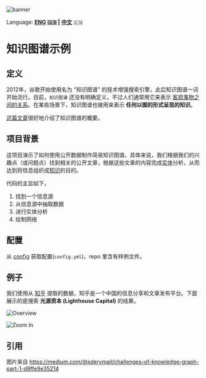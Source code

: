 ![banner](banner.png)

Language: **[ENG](README.md) 🇬🇧 | [中文](README_zh.md)** 🇨🇳

# 知识图谱示例

## 定义

2012年，谷歌开始使用名为 "知识图谱" 的技术增强搜索引擎，此后知识图谱一词开始流行。目前，`知识图谱` 还没有明确定义，不过人们通常用它来表示 [客观事物之间的关系](https://en.wikipedia.org/wiki/Ontology_(information_science))。在某些场景下，知识图谱也被用来表示 **任何以图的形式呈现的知识**。

[这篇文章](https://medium.com/@sderymail/challenges-of-knowledge-graph-part-1-d9ffe9e35214)很好地介绍了知识图谱的概要。

## 项目背景

这项目演示了如何使用公开数据制作简易知识图谱。具体来说，我们根据我们的兴趣点（或问题点）找到相关的公开文章，根据这些文章的内容完成[实体](https://en.wikipedia.org/wiki/Entity_class)分析，从而达到将信息组织成[知识](https://en.wikipedia.org/wiki/Knowledge)的目的。

代码的主旨如下，

1. 找到一个信息源
2. 从信息源中抽取数据
3. 进行实体分析
4. 绘制网络


## 配置


从 [config](https://cran.r-project.org/web/packages/config/index.html) 获取配置(`config.yml`)，repo 里含有样例文件。


## 例子

我们使用从 [知乎](https://www.zhihu.com/) 提取的数据，知乎是一个中国的信息分享和文章发布平台。下面展示的是搜索 **光源资本 (Lighthouse Capital)** 的结果。

![Overview](graph_overall.png)

![Zoom In](graph_zoomin.png)

## 引用

图片来自 https://medium.com/@sderymail/challenges-of-knowledge-graph-part-1-d9ffe9e35214
